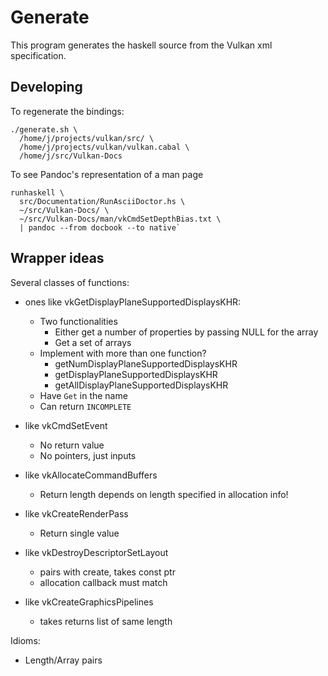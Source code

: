 # Generate

This program generates the haskell source from the Vulkan xml specification. 

## Developing

To regenerate the  bindings:

```
./generate.sh \
  /home/j/projects/vulkan/src/ \
  /home/j/projects/vulkan/vulkan.cabal \
  /home/j/src/Vulkan-Docs
```

To see Pandoc's representation of a man page

```
runhaskell \
  src/Documentation/RunAsciiDoctor.hs \
  ~/src/Vulkan-Docs/ \
  ~/src/Vulkan-Docs/man/vkCmdSetDepthBias.txt \
  | pandoc --from docbook --to native`
```

## Wrapper ideas

Several classes of functions:

- ones like vkGetDisplayPlaneSupportedDisplaysKHR:
  - Two functionalities
    - Either get a number of properties by passing NULL for the array
    - Get a set of arrays
  - Implement with more than one function?
    - getNumDisplayPlaneSupportedDisplaysKHR
    - getDisplayPlaneSupportedDisplaysKHR
    - getAllDisplayPlaneSupportedDisplaysKHR
  - Have `Get` in the name
  - Can return `INCOMPLETE`


- like vkCmdSetEvent
  - No return value
  - No pointers, just inputs

- like vkAllocateCommandBuffers
  - Return length depends on length specified in allocation info!

- like vkCreateRenderPass
  - Return single value

- like vkDestroyDescriptorSetLayout
  - pairs with create, takes const ptr
  - allocation callback must match

- like vkCreateGraphicsPipelines
  - takes returns list of same length

Idioms:

- Length/Array pairs

